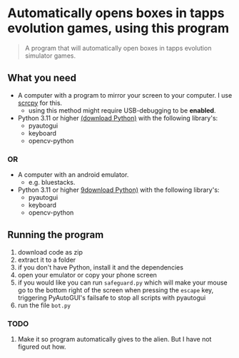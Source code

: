 
# Automatically opens boxes in tapps evolution games, using this program

> A program that will automatically open boxes in tapps evolution simulator games.

## What you need

- A computer with a program to mirror your screen to your computer. I use [scrcpy](https://github.com/Genymobile/scrcpy) for this.
  - using this method might require USB-debugging to be **enabled**.
- Python 3.11 or higher [(download Python)](https://www.python.org/downloads/) with the following library's:
  - pyautogui
  - keyboard
  - opencv-python

### **OR**

- A computer with an android emulator.
  - e.g. bluestacks.
- Python 3.11 or higher [9download Python)](https://www.python.org/downloads/) with the following library's:
  - pyautogui
  - keyboard
  - opencv-python

## Running the program

1. download code as zip
2. extract it to a folder
3. if you don't have Python, install it and the dependencies
4. open your emulator or copy your phone screen
5. if you would like you can run `safeguard.py` which will make your mouse go to the bottom right of the screen when pressing the `escape` key, triggering PyAutoGUI's failsafe to stop all scripts with pyautogui
6. run the file `bot.py`

### TODO

1. Make it so program automatically gives to the alien. But I have not figured out how.
